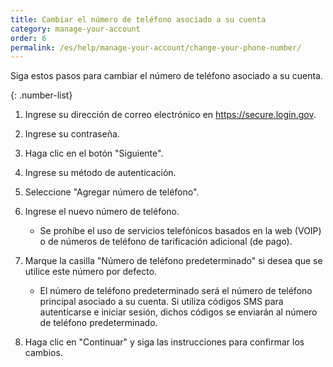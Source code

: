 ```yaml
---
title: Cambiar el número de teléfono asociado a su cuenta
category: manage-your-account
order: 6 
permalink: /es/help/manage-your-account/change-your-phone-number/
---
```

Siga estos pasos para cambiar el número de teléfono asociado a su cuenta.

{: .number-list}

1. Ingrese su dirección de correo electrónico en <https://secure.login.gov>.
2. Ingrese su contraseña.
3. Haga clic en el botón "Siguiente".
4. Ingrese su método de autenticación.
5. Seleccione "Agregar número de teléfono".
6. Ingrese el nuevo número de teléfono.

   * Se prohíbe el uso de servicios telefónicos basados en la web (VOIP) o de números de teléfono de tarificación adicional (de pago).
7. Marque la casilla "Número de teléfono predeterminado" si desea que se utilice este número por defecto.

   * El número de teléfono predeterminado será el número de teléfono principal asociado a su cuenta. Si utiliza códigos SMS para autenticarse e iniciar sesión, dichos códigos se enviarán al número de teléfono predeterminado.
8. Haga clic en "Continuar" y siga las instrucciones para confirmar los cambios.
